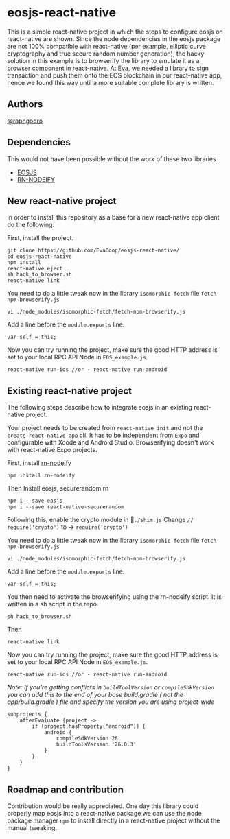 # eosjs-react-native
This is a simple react-native project in which the steps to configure eosjs on react-native are shown.
Since the node dependencies in the eosjs package are not 100% compatible with react-native (per example, elliptic curve cryptography and true secure random number generation), the hacky solution in this example is to browserify the library to emulate it as a browser component in react-native.
At [Eva](http://eva.coop/), we needed a library to sign transaction and push them onto the EOS blockchain in our react-native app, hence we found this way until a more suitable complete library is written.

## Authors
[@raphgodro](https://github.com/raphaelgodro)
## Dependencies
This would not have been possible without the work of these two libraries

- [EOSJS](https://github.com/EOSIO/eosjs)
- [RN-NODEIFY](https://github.com/tradle/rn-nodeify)

## New react-native project
In order to install this repository as a base for a new react-native app client do the following:

First, install the project.

```
git clone https://github.com/EvaCoop/eosjs-react-native/
cd eosjs-react-native
npm install
react-native eject
sh hack_to_browser.sh
react-native link
```

You need to do a little tweak now in the library `isomorphic-fetch` file `fetch-npm-browserify.js`

```
vi ./node_modules/isomorphic-fetch/fetch-npm-browserify.js

```
Add a line before the `module.exports` line.

```
var self = this;
```

Now you can try running the project, make sure the good HTTP address is set to your local RPC API Node in `EOS_example.js`.

```
react-native run-ios //or - react-native run-android
```

## Existing react-native project
The following steps describe how to integrate eosjs in an existing react-native project.

Your project needs to be created from `react-native init` and not the `create-react-native-app` cli. It has to be independent from `Expo` and configurable with Xcode and Android Studio. Browserifying doesn't work with react-native Expo projects.

First, install [rn-nodeify](https://github.com/tradle/rn-nodeify)

```
npm install rn-nodeify
```
Then Install eosjs, securerandom rn

```
npm i --save eosjs
npm i --save react-native-securerandom
```
Following this, enable the crypto module in `./shim.js`
Change
`// require('crypto')` to -> `require('crypto')`

You need to do a little tweak now in the library `isomorphic-fetch` file `fetch-npm-browserify.js`

```
vi ./node_modules/isomorphic-fetch/fetch-npm-browserify.js

```
Add a line before the `module.exports` line.

```
var self = this;
```


You then need to activate the browserifying using the rn-nodeify script. It is written in a sh script in the repo.

```
sh hack_to_browser.sh
```
Then

```
react-native link
```

Now you can try running the project, make sure the good HTTP address is set to your local RPC API Node in `EOS_example.js`.

```
react-native run-ios //or - react-native run-android
```

_Note: If you're getting conflicts in `buildToolVersion` or `compileSdkVersion` you can add this to the end of your base build.gradle ( not the app/build.gradle ) file and specify the version you are using project-wide_

```
subprojects {
    afterEvaluate {project ->
        if (project.hasProperty("android")) {
            android {
                compileSdkVersion 26
                buildToolsVersion '26.0.3'
            }
        }
    }
}
```

## Roadmap and contribution
Contribution would be really appreciated. One day this library could properly map eosjs into a react-native package we can use the node package manager `npm` to install directly in a react-native project without the manual tweaking.
